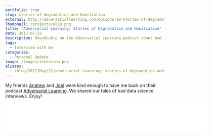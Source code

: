 ```yaml
---
portfolio: true
slug: stories-of-degradation-and-humiliation
external: http://adversariallearning.com/episode-10-stories-of-degradation-and-humiliation.html
Thumbnail: /projects/al10.png
title: "Adversarial Learning: Stories of Degradation and Humiliation"
date: 2017-05-22
description: Roundtable on the Adversarial Learning podcast about bad intervew experiences.
tags:
  - Interview with me
categories:
  - Personal Update
image: /images/interview.png
aliases:
  - /blog/2017/May/22/adversarial-learning:-stories-of-degradation-and-humiliation/
---
```


My friends [Andrew](http://www.twitter.com/akm) and [Joel](http://www.twitter.com/joelgrus) were kind enough to have me back on their podcast [Adversarial Learning](http://adversariallearning.com/episode-10-stories-of-degradation-and-humiliation.html). We shared our tales of bad data science interviews. Enjoy!

<iframe style="border: none" src="//html5-player.libsyn.com/embed/episode/id/5378015/height/90/width/640/theme/custom/autonext/no/thumbnail/yes/autoplay/no/preload/no/no_addthis/no/direction/backward/render-playlist/no/custom-color/87A93A/" height="90" width="640" scrolling="no"  allowfullscreen webkitallowfullscreen mozallowfullscreen oallowfullscreen msallowfullscreen></iframe>
